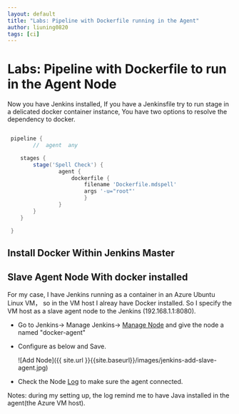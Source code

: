 ```yaml
---
layout: default
title: "Labs: Pipeline with Dockerfile running in the Agent"
author: liuning0820
tags: [ci]
---
```


# Labs: Pipeline with Dockerfile to run in the Agent Node

Now you have Jenkins installed, If you have a Jenkinsfile try to run stage in a delicated docker container instance, You have two options to resolve the dependency to docker.

```groovy

 pipeline {
        //  agent  any

    stages {
        stage('Spell Check') {
                agent {
                    dockerfile {
                        filename 'Dockerfile.mdspell'
                        args '-u="root"'
                        }
                }
        }
    }

 }

```

## Install Docker Within Jenkins Master

## Slave Agent Node With docker installed

For my case, I have Jenkins running as a container in an Azure Ubuntu Linux VM， so in the VM host I alreay have Docker installed.
So I specify the VM host as a slave agent node to the Jenkins (192.168.1.1:8080).

- Go to Jenkins-> Manage Jenkins-> [Manage Node](http://192.168.1.1:8080/computer/new) and give the node a named "docker-agent"
- Configure as below and Save.

    ![Add Node]({{ site.url }}{{site.baseurl}}/images/jenkins-add-slave-agent.jpg)

- Check the Node [Log](http://192.168.1.1:8080/computer/docker-agent/log) to make sure the agent connected.

Notes: during my setting up, the log remind me to have Java installed in the agent(the Azure VM host).
